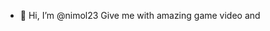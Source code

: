 - 👋 Hi, I’m @nimol23
Give me with amazing game video and 

<!---
nimol23/nimol23 is a ✨ special ✨ repository because its `README.md` (this file) appears on your GitHub profile.
You can click the Preview link to take a look at your changes.
--->
